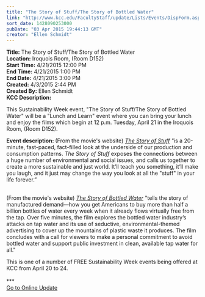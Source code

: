 ```yaml
---
title: "The Story of Stuff/The Story of Bottled Water"
link: "http://www.kcc.edu/FacultyStaff/update/Lists/Events/DispForm.aspx?ID=773"
sort_date: 1428090253000
pubDate: "03 Apr 2015 19:44:13 GMT"
creator: "Ellen Schmidt"
---
```


<div><b>Title:</b> The Story of Stuff/The Story of Bottled Water</div>
<div><b>Location:</b> Iroquois Room, (Room D152)</div>
<div><b>Start Time:</b> 4/21/2015 12:00 PM</div>
<div><b>End Time:</b> 4/21/2015 1:00 PM</div>
<div><b>End Date:</b> 4/21/2015 3:00 PM</div>
<div><b>Created:</b> 4/3/2015 2:44 PM</div>
<div><b>Created By:</b> Ellen Schmidt</div>
<div><b>KCC Description:</b> <div class="ExternalClass633C9EA6D4E84B86969C6111018E6C04"><p>​This Sustainability Week event, &quot;The Story of Stuff/The Story of Bottled Water&quot; will be a &quot;Lunch and Learn&quot; event where you can bring your lunch and enjoy the films which begin at 12 p.m. Tuesday, April 21 in the Iroquois Room, (Room D152).</p>
<p><strong>Event description: </strong>(From the movie's website) <em><a href="http://storyofstuff.org/movies/story-of-stuff/"><em>The Story of Stuff</em></a> &quot;</em>is a 20-minute, fast-paced, fact-filled look at the underside of our production and consumption patterns. <em>The Story of Stuff</em> exposes the connections between a huge number of environmental and social issues, and calls us together to create a more sustainable and just world. It’ll teach you something, it’ll make you laugh, and it just may change the way you look at all the &quot;stuff&quot; in your life forever.”</p>
<p><br />(From the movie's website) <a href="http://storyofstuff.org/movies/story-of-bottled-water/"><em>The Story of Bottled Water</em></a> &quot;tells the story of manufactured demand—how you get Americans to buy more than half a billion bottles of water every week when it already flows virtually free from the tap. Over five minutes, the film explores the bottled water industry’s attacks on tap water and its use of seductive, environmental-themed advertising to cover up the mountains of plastic waste it produces. The film concludes with a call for viewers to make a personal commitment to avoid bottled water and support public investment in clean, available tap water for all.&quot;</p>
<p>This is one of a number of FREE Sustainability Week events being offered at KCC from April 20 to 24. <br /><br />***<br /><a href="/update">Go to Online Update</a><br /><br /><br /><br /></p></div></div>
